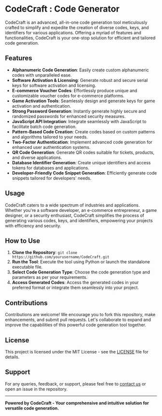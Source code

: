 # CodeCraft : Code Generator

CodeCraft is an advanced, all-in-one code generation tool meticulously crafted to simplify and expedite the creation of diverse codes, keys, and identifiers for various applications. Offering a myriad of features and functionalities, CodeCraft is your one-stop solution for efficient and tailored code generation.

## Features

- **Alphanumeric Code Generation**: Easily create custom alphanumeric codes with unparalleled ease.
- **Software Activation & Licensing**: Generate robust and secure serial keys for software activation and licensing.
- **E-commerce Voucher Codes**: Effortlessly produce unique and customizable voucher codes for e-commerce platforms.
- **Game Activation Tools**: Seamlessly design and generate keys for game activation and authentication.
- **Strong Password Generation**: Instantly generate highly secure and randomized passwords for enhanced security measures.
- **JavaScript API Integration**: Integrate seamlessly with JavaScript to facilitate batch code generation.
- **Pattern-Based Code Creation**: Create codes based on custom patterns and algorithms tailored to your needs.
- **Two-Factor Authentication**: Implement advanced code generation for enhanced user authentication systems.
- **QR Code Generation**: Generate QR codes suitable for tickets, products, and diverse applications.
- **Database Identifier Generation**: Create unique identifiers and access tokens for databases and applications.
- **Developer-Friendly Code Snippet Generation**: Efficiently generate code snippets tailored for developers' needs.

## Usage

CodeCraft caters to a wide spectrum of industries and applications. Whether you're a software developer, an e-commerce entrepreneur, a game designer, or a security enthusiast, CodeCraft simplifies the process of generating various codes, keys, and identifiers, empowering your projects with efficiency and security.

## How to Use

1. **Clone the Repository**: `git clone https://github.com/yourusername/CodeCraft.git`
2. **Run the Tool**: Execute the tool using Python or launch the standalone executable file.
3. **Select Code Generation Type**: Choose the code generation type and parameters as per your requirements.
4. **Access Generated Codes**: Access the generated codes in your preferred format or integrate them seamlessly into your project.

## Contributions

Contributions are welcome! We encourage you to fork this repository, make enhancements, and submit pull requests. Let's collaborate to expand and improve the capabilities of this powerful code generation tool together.

## License

This project is licensed under the MIT License - see the [LICENSE](LICENSE) file for details.

## Support

For any queries, feedback, or support, please feel free to [contact us](mailto:contact@codecraft.com) or open an issue in the repository.

---

**Powered by CodeCraft - Your comprehensive and intuitive solution for versatile code generation.**
